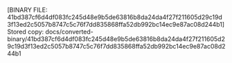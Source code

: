 [BINARY FILE: 41bd387cf6d4df083fc245d48e9b5de63816b8da24da4f27f211605d29c19d3f13ed2c5057b8747c5c76f7dd835868ffa52db992bc14ec9e87ac08d244b1]
Stored copy: docs/converted-binary/41bd387cf6d4df083fc245d48e9b5de63816b8da24da4f27f211605d29c19d3f13ed2c5057b8747c5c76f7dd835868ffa52db992bc14ec9e87ac08d244b1

